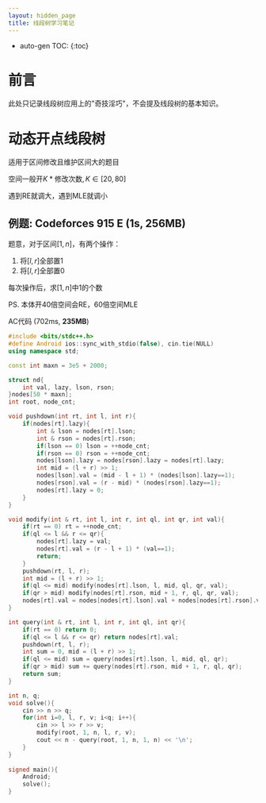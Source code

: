 ```yaml
---
layout: hidden_page
title: 线段树学习笔记
---
```


* auto-gen TOC:
{:toc}


# 前言

此处只记录线段树应用上的"奇技淫巧"，不会提及线段树的基本知识。



# 动态开点线段树

适用于区间修改且维护区间大的题目

空间一般开$K*\text{修改次数},K\in[20,80]$ 

遇到RE就调大，遇到MLE就调小



## 例题: Codeforces 915 E (1s, 256MB)

题意，对于区间$[1,n]$，有两个操作：

1.  将$[l,r]$全部置$1$
2.  将$[l,r]$全部置$0$

每次操作后，求$[1,n]$中$1$的个数

PS. 本体开40倍空间会RE，60倍空间MLE

AC代码 (702ms, **235MB**) 

```c++
#include <bits/stdc++.h>
#define Android ios::sync_with_stdio(false), cin.tie(NULL)
using namespace std;

const int maxn = 3e5 + 2000;

struct nd{
    int val, lazy, lson, rson;
}nodes[50 * maxn];
int root, node_cnt;

void pushdown(int rt, int l, int r){
    if(nodes[rt].lazy){
        int & lson = nodes[rt].lson;
        int & rson = nodes[rt].rson;
        if(lson == 0) lson = ++node_cnt;
        if(rson == 0) rson = ++node_cnt;
        nodes[lson].lazy = nodes[rson].lazy = nodes[rt].lazy;
        int mid = (l + r) >> 1;
        nodes[lson].val = (mid - l + 1) * (nodes[lson].lazy==1);
        nodes[rson].val = (r - mid) * (nodes[rson].lazy==1);
        nodes[rt].lazy = 0;
    }
}

void modify(int & rt, int l, int r, int ql, int qr, int val){
    if(rt == 0) rt = ++node_cnt;
    if(ql <= l && r <= qr){
        nodes[rt].lazy = val;
        nodes[rt].val = (r - l + 1) * (val==1);
        return;
    }
    pushdown(rt, l, r);
    int mid = (l + r) >> 1;
    if(ql <= mid) modify(nodes[rt].lson, l, mid, ql, qr, val);
    if(qr > mid) modify(nodes[rt].rson, mid + 1, r, ql, qr, val);
    nodes[rt].val = nodes[nodes[rt].lson].val + nodes[nodes[rt].rson].val; // 要保证nodes[0].val=0
}

int query(int & rt, int l, int r, int ql, int qr){
    if(rt == 0) return 0;
    if(ql <= l && r <= qr) return nodes[rt].val;
    pushdown(rt, l, r);
    int sum = 0, mid = (l + r) >> 1;
    if(ql <= mid) sum = query(nodes[rt].lson, l, mid, ql, qr);
    if(qr > mid) sum += query(nodes[rt].rson, mid + 1, r, ql, qr);
    return sum;
}

int n, q;
void solve(){
    cin >> n >> q;
    for(int i=0, l, r, v; i<q; i++){
        cin >> l >> r >> v;
        modify(root, 1, n, l, r, v);
        cout << n - query(root, 1, n, 1, n) << '\n';
    }
}
  
signed main(){
    Android;
    solve();
}
```



